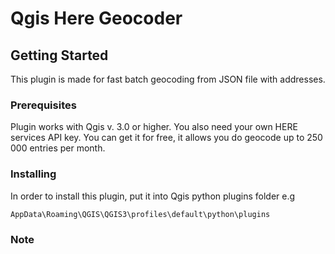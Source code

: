 # Qgis Here Geocoder

## Getting Started

This plugin is made for fast batch geocoding from JSON file with addresses.

### Prerequisites

Plugin works with Qgis v. 3.0 or higher. You also need your own HERE services API key. You can get it for free, it allows you do geocode up to 250 000 entries per month.

### Installing

In order to install this plugin, put it into Qgis python plugins folder e.g

```
AppData\Roaming\QGIS\QGIS3\profiles\default\python\plugins
```

### Note

